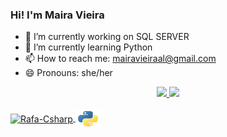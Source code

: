 ### Hi! I'm Maira Vieira

- 🔭 I’m currently working on SQL SERVER
- 🌱 I’m currently learning Python
- 📫 How to reach me: mairavieiraal@gmail.com
- 😄 Pronouns: she/her

<div align="center">
  <a href="https://github.com/Mairavieira">
  <img height="180em" src="https://github-readme-stats.vercel.app/api?username=Mairavieira&show_icons=true&theme=dark&include_all_commits=true&count_private=true"/>
  <img height="180em" src="https://github-readme-stats.vercel.app/api/top-langs/?username=Mairavieira&layout=compact&langs_count=7&theme=dark"/>
</div>

<div style="display: inline_block"><br>
  <img align="center" alt="Rafa-Csharp" height="30" width="40" src="https://cdn.jsdelivr.net/gh/devicons/devicon/icons/microsoftsqlserver/microsoftsqlserver-plain.svg">
  <img align="center" alt="Rafa-Python" height="30" width="40" src="https://raw.githubusercontent.com/devicons/devicon/master/icons/python/python-original.svg">
</div>

##
